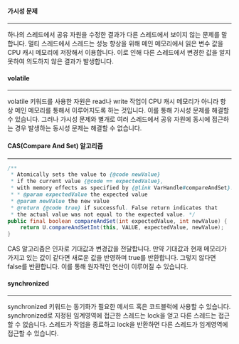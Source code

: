 #### 가시성 문제
---
하나의 스레드에서 공유 자원을 수정한 결과가 다른 스레드에서 보이지 않는 문제를 말합니다. 멀티 스레드에서 스레드는 성능 향상을 위해 메인 메모리에서 읽은 변수 값을 CPU 캐시 메모리에 저장해서 이용합니다. 이로 인해 다른 스레드에서 변경한 값을 알지못하여 의도하지 않은 결과가 발생합니다.

#### volatile
---
volatile 키워드를 사용한 자원은 read나 write 작업이 CPU 캐시 메모리가 아니라 항상 메인 메모리를 통해서 이루어지도록 하는 것입니다. 이를 통해 가시성 문제를 해결할 수 있습니다. 그러나 가시성 문제와 별개로 여러 스레드에서 공유 자원에 동시에 접근하는 경우 발생하는 동시성 문제는 해결할 수 없습니다.

#### CAS(Compare And Set) 알고리즘
---
```java
/**  
 * Atomically sets the value to {@code newValue}  
 * if the current value {@code == expectedValue},  
 * with memory effects as specified by {@link VarHandle#compareAndSet}.  
 * * @param expectedValue the expected value  
 * @param newValue the new value  
 * @return {@code true} if successful. False return indicates that  
 * the actual value was not equal to the expected value. */
public final boolean compareAndSet(int expectedValue, int newValue) {  
    return U.compareAndSetInt(this, VALUE, expectedValue, newValue);  
}
```

CAS 알고리즘은 인자로 기대값과 변경값을 전달합니다. 만약 기대값과 현재 메모리가 가지고 있는 값이 같다면 새로운 값을 반영하며 true를 반환합니다. 그렇지 않다면 false를 반환합니다. 이를 통해 원자적인 연산이 이루어질 수 있습니다.

#### synchronized
---
synchronized 키워드는 동기화가 필요한 메서드 혹은 코드블럭에 사용할 수 있습니다. synchronized로 지정된 임계영역에 접근한 스레드는 lock을 얻고 다른 스레드는 접근할 수 없습니다. 스레드가 작업을 종료하고 lock을 반환하면 다른 스레드가 임계영역에 접근할 수 있습니다.